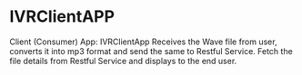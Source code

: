 # IVRClientAPP

Client (Consumer) App: IVRClientApp
Receives the Wave file from user, converts it into mp3 format and send the same to Restful Service.
Fetch the file details from Restful Service and displays to the end user.
